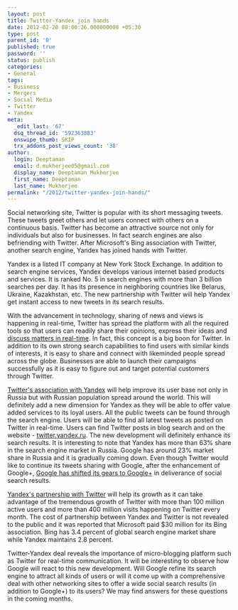```yaml
---
layout: post
title: Twitter-Yandex join hands
date: 2012-02-28 08:00:26.000000000 +05:30
type: post
parent_id: '0'
published: true
password: ''
status: publish
categories:
- General
tags:
- Business
- Mergers
- Social Media
- Twitter
- Yandex
meta:
  _edit_last: '67'
  dsq_thread_id: '592363883'
  onswipe_thumb: SKIP
  trx_addons_post_views_count: '38'
author:
  login: Deeptaman
  email: d.mukherjee05@gmail.com
  display_name: Deeptaman Mukherjee
  first_name: Deeptaman
  last_name: Mukherjee
permalink: "/2012/twitter-yandex-join-hands/"
---
```

<p>Social networking site, Twitter is popular with its short messaging tweets. These tweets greet others and let users connect with others on a continuous basis. Twitter has become an attractive source not only for individuals but also for businesses. In fact search engines are also befriending with Twitter. After Microsoft's Bing association with Twitter, another search engine, Yandex has joined hands with Twitter. </p>
<p>Yandex is a listed IT company at New York Stock Exchange. In addition to search engine services, Yandex develops various internet based products and services. It is ranked No. 5 in search engines with more than 3 billion searches per day. It has its presence in neighboring countries like Belarus, Ukraine, Kazakhstan, etc. The new partnership with Twitter will help Yandex get instant access to new tweets in its search results.</p>

<p>With the advancement in technology, sharing of news and views is happening in real-time, Twitter has spread the platform with all the required tools so that users can readily share their opinions, express their ideas and <a href="http://support.twitter.com/groups/31-twitter-basics/topics/104-welcome-to-twitter-support/articles/215585-twitter-101-how-should-i-get-started-using-twitter">discuss matters in real-time</a>. In fact, this concept is a big boon for Twitter. In addition to its own strong search capabilities to find users with similar kinds of interests, it is easy to share and connect with likeminded people spread across the globe. Businesses are able to launch their campaigns successfully as it is easy to figure out and target potential customers through Twitter. </p>
<p><a href="http://www.marketwatch.com/story/yandex-announces-partnership-with-twitter-2012-02-21">Twitter's association with Yandex</a> will help improve its user base not only in Russia but with Russian population spread around the world. This will definitely add a new dimension for Yandex as they will be able to offer value added services to its loyal users. All the public tweets can be found through the search engine. Users will be able to find all latest tweets as posted on Twitter in real-time. Users can find Twitter posts in blog search and on the website - <a href="http://twitter.yandex.ru/">twitter.yandex.ru</a>. The new development will definitely enhance its search results. It is interesting to note that Yandex has more than 63% share in the search engine market in Russia. Google has around 23% market share in Russia and it is gradually coming down. Even though Twitter would like to continue its tweets sharing with Google, after the enhancement of Google+, <a href="http://www.techday.co.nz/netguide/news/twitter-spits-as-google-ties-search-to-google/21793/">Google has shifted its gears to Google+</a> in deliverance of social search results. </p>
<p><a href="http://www.cmswire.com/cms/social-business/yandex-twitter-partner-to-license-firehose-data-for-search-014603.php">Yandex's partnership with Twitter</a> will help its growth as it can take advantage of the tremendous growth of Twitter with more than 100 million active users and more than 400 million visits happening on Twitter every month. The cost of partnership between Yandex and Twitter is not revealed to the public and it was reported that Microsoft paid $30 million for its Bing association. Bing has 3.4 percent of global search engine market share while Yandex maintains 2.8 percent. </p>
<p>Twitter-Yandex deal reveals the importance of micro-blogging platform such as Twitter for real-time communication. It will be interesting to observe how Google will react to this new development. Will Google refine its search engine to attract all kinds of users or will it come up with a comprehensive deal with other networking sites to offer a wide social search results (in addition to Google+) to its users? We may find answers for these questions in the coming months. </p>
